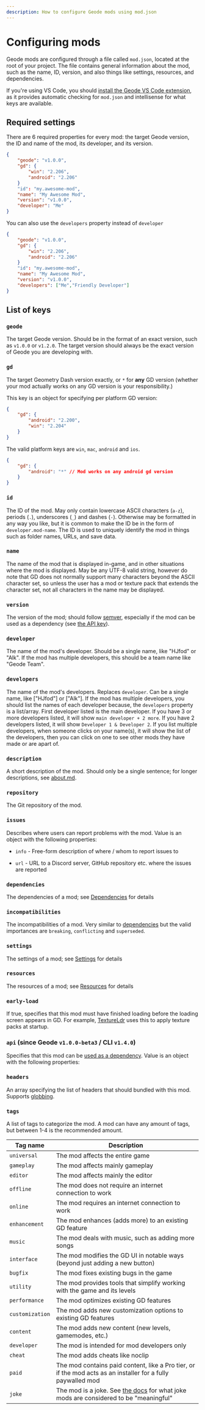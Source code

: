 ```yaml
---
description: How to configure Geode mods using mod.json
---
```


# Configuring mods

Geode mods are configured through a file called `mod.json`, located at the root of your project. The file contains general information about the mod, such as the name, ID, version, and also things like settings, resources, and dependencies.

If you're using VS Code, you should [install the Geode VS Code extension](https://marketplace.visualstudio.com/items?itemName=GeodeSDK.geode), as it provides automatic checking for `mod.json` and intellisense for what keys are available.

## Required settings

There are 6 required properties for every mod: the target Geode version, the ID and name of the mod, its developer, and its version.

```json
{
    "geode": "v1.0.0",
    "gd": {
        "win": "2.206",
        "android": "2.206"
    }
    "id": "my.awesome-mod",
    "name": "My Awesome Mod",
    "version": "v1.0.0",
    "developer": "Me"
}
```
You can also use the `developers` property instead of `developer`

```json
{
    "geode": "v1.0.0",
    "gd": {
        "win": "2.206",
        "android": "2.206"
    }
    "id": "my.awesome-mod",
    "name": "My Awesome Mod",
    "version": "v1.0.0",
    "developers": ["Me","Friendly Developer"]
}
```

## List of keys

### `geode`

The target Geode version. Should be in the format of an exact version, such as `v1.0.0` or `v1.2.0`. The target version should always be the exact version of Geode you are developing with.

### `gd`

The target Geometry Dash version exactly, or `*` for **any** GD version (whether your mod actually works on any GD version is your responsibility.) 

This key is an object for specifying per platform GD version:
```json
{
    "gd": {
        "android": "2.200",
        "win": "2.204"
    }
}
```
The valid platform keys are `win`, `mac`, `android` and `ios`.
```json
{
    "gd": {
        "android": "*" // Mod works on any android gd version
    }
}
```


### `id`

The ID of the mod. May only contain lowercase ASCII characters (`a-z`), periods (`.`), underscores (`_`) and dashes (`-`). Otherwise may be formatted in any way you like, but it is common to make the ID be in the form of `developer.mod-name`. The ID is used to uniquely identify the mod in things such as folder names, URLs, and save data.

### `name`

The name of the mod that is displayed in-game, and in other situations where the mod is displayed. May be any UTF-8 valid string, however do note that GD does not normally support many characters beyond the ASCII character set, so unless the user has a mod or texture pack that extends the character set, not all characters in the name may be displayed.

### `version`

The version of the mod; should follow [semver](https://semver.org), especially if the mod can be used as a dependency (see [the API key](#api)).

### `developer`

The name of the mod's developer. Should be a single name, like "HJfod" or "Alk". If the mod has multiple developers, this should be a team name like "Geode Team".

### `developers` 

The name of the mod's developers. Replaces `developer`. Can be a single name, like \["HJfod"\] or \["Alk"\]. If the mod has multiple developers, you should list the names of each developer because, the `developers` property is a list/array. First developer listed is the main developer. If you have 3 or more developers listed, it will show `main developer + 2 more`. If you have 2 developers listed, it will show `Developer 1 & Developer 2`. If you list multiple developers, when someone clicks on your name(s), it will show the list of the developers, then you can click on one to see other mods they have made or are apart of.

### `description`

A short description of the mod. Should only be a single sentence; for longer descriptions, see [about.md](/mods/md-files.md).

### `repository`

The Git repository of the mod.

### `issues`

Describes where users can report problems with the mod. Value is an object with the following properties:

 * `info` - Free-form description of where / whom to report issues to

 * `url` - URL to a Discord server, GitHub repository etc. where the issues are reported

### `dependencies`

The dependencies of a mod; see [Dependencies](/mods/dependencies.md) for details

### `incompatibilities`

The incompatibilities of a mod. Very similar to [dependencies](/mods/dependencies.md) but the valid importances are `breaking`, `conflicting` and `superseded`.

### `settings`

The settings of a mod; see [Settings](/mods/settings.md) for details

### `resources`

The resources of a mod; see [Resources](/mods/resources.md) for details

### `early-load`

If true, specifies that this mod must have finished loading before the loading screen appears in GD. For example, [TextureLdr](https://github.com/geode-sdk/textureldr) uses this to apply texture packs at startup.

### `api` (since Geode `v1.0.0-beta3` / CLI `v1.4.0`)

Specifies that this mod can be [used as a dependency](/mods/dependencies.md). Value is an object with the following properties:

### `headers`

An array specifying the list of headers that should bundled with this mod. Supports [globbing](/mods/resources.md).

### `tags`

A list of tags to categorize the mod. A mod can have any amount of tags, but between 1-4 is the recommended amount.

| Tag name | Description |
|----------|-------------|
| `universal` | The mod affects the entire game |
| `gameplay` | The mod affects mainly gameplay |
| `editor` | The mod affects mainly the editor |
| `offline` | The mod does not require an internet connection to work |
| `online` | The mod requires an internet connection to work |
| `enhancement` | The mod enhances (adds more) to an existing GD feature |
| `music` | The mod deals with music, such as adding more songs |
| `interface` | The mod modifies the GD UI in notable ways (beyond just adding a new button) |
| `bugfix` | The mod fixes existing bugs in the game |
| `utility` | The mod provides tools that simplify working with the game and its levels |
| `performance` | The mod optimizes existing GD features |
| `customization` | The mod adds new customization options to existing GD features |
| `content` | The mod adds new content (new levels, gamemodes, etc.) |
| `developer` | The mod is intended for mod developers only |
| `cheat` | The mod adds cheats like noclip |
| `paid` | The mod contains paid content, like a Pro tier, or if the mod acts as an installer for a fully paywalled mod |
| `joke` | The mod is a joke. See [the docs](/mods/guidelines#joke-mods) for what joke mods are considered to be "meaningful" |
